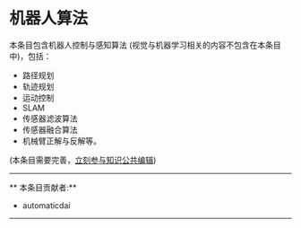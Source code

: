 # 机器人算法

本条目包含机器人控制与感知算法 (视觉与机器学习相关的内容不包含在本条目中)，包括：

- 路径规划
- 轨迹规划
- 运动控制
- SLAM
- 传感器滤波算法
- 传感器融合算法
- 机械臂正解与反解等。

(本条目需要完善，[立刻参与知识公共编辑](/how-to-contribute/))

---

** 本条目贡献者:**

- automaticdai

---
